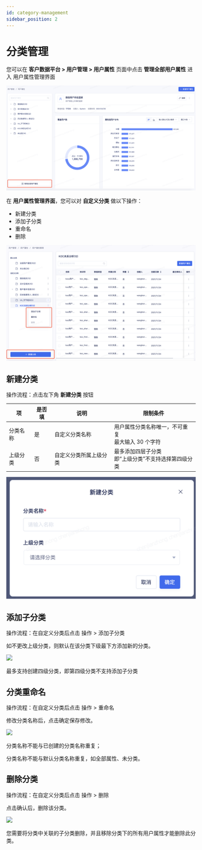 ```yaml
---
id: category-management
sidebar_position: 2
---
```


# 分类管理[](#fen-lei-guan-li)

您可以在 **客户数据平台 > 用户管理 > 用户属性** 页面中点击 **管理全部用户属性** 进入 用户属性管理界面

![](/img/用户属性-分类管理-入口.png)

在 **用户属性管理界面**，您可以对 **自定义分类** 做以下操作：

- 新建分类
- 添加子分类
- 重命名
- 删除

![](/img/用户属性-分类管理-操作.png)

## 新建分类[](#xin-jian-fen-lei)

操作流程：点击左下角 **新建分类** 按钮

| 项       | 是否填 | 说明                   | 限制条件                                                |
| -------- | ------ | ---------------------- | ------------------------------------------------------- |
| 分类名称 | 是     | 自定义分类名称         | 用户属性分类名称唯一，不可重复<br/>最大输入 30 个字符   |
| 上级分类 | 否     | 自定义分类所属上级分类 | 最多添加四层子分类<br/>即“上级分类”不支持选择第四级分类 |

![](/img/用户属性-分类管理-新建分类.png)

## 添加子分类[](#tian-jia-zi-fen-lei)

操作流程：在自定义分类后点击 操作 \> 添加子分类

如不更改上级分类，则默认在该分类下级最下方添加新的分类。

![](https://gblobscdn.gitbook.com/assets%2F-M2qbZInaXgdm8kkNosp%2F-MLkllnZYUXlma68fUP_%2F-MLknwaiHGnJSYKnaV-t%2Fimage.png?alt=media&token=ab54e19e-2eab-4e46-999c-f85066028968)

最多支持创建四级分类，即第四级分类不支持添加子分类

## 分类重命名[](#fen-lei-zhong-ming-ming)

操作流程：在自定义分类后点击 操作 \> 重命名

修改分类名称后，点击确定保存修改。

![](https://gblobscdn.gitbook.com/assets%2F-M2qbZInaXgdm8kkNosp%2F-MLkllnZYUXlma68fUP_%2F-MLkoLcUzkV1si9GatS3%2Fimage.png?alt=media&token=7b03bb64-279d-450d-babd-6afac04f0e1f)

分类名称不能与已创建的分类名称重复；

分类名称不能与默认分类名称重复，如全部属性、未分类。

## 删除分类[](#shan-chu-fen-lei)

操作流程：在自定义分类后点击 操作 \> 删除

点击确认后，删除该分类。

![](https://gblobscdn.gitbook.com/assets%2F-M2qbZInaXgdm8kkNosp%2F-MLkllnZYUXlma68fUP_%2F-MLkqIZC9d7YWItlOJqu%2Fimage.png?alt=media&token=37972544-a8e5-49b4-9a62-0414981fdaf7)

您需要将分类中关联的子分类删除，并且移除分类下的所有用户属性才能删除此分类。
